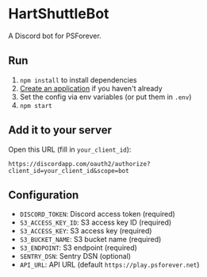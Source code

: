 # HartShuttleBot

A Discord bot for PSForever.

## Run

1. `npm install` to install dependencies
2. [Create an application](https://discord.com/developers/applications) if you haven't already
3. Set the config via env variables (or put them in `.env`)
4. `npm start`

## Add it to your server

Open this URL (fill in `your_client_id`):

```
https://discordapp.com/oauth2/authorize?client_id=your_client_id&scope=bot
```

## Configuration

- `DISCORD_TOKEN`: Discord access token (required)
- `S3_ACCESS_KEY_ID`: S3 access key ID (required)
- `S3_ACCESS_KEY`: S3 access key (required)
- `S3_BUCKET_NAME`: S3 bucket name (required)
- `S3_ENDPOINT`: S3 endpoint (required)
- `SENTRY_DSN`: Sentry DSN (optional)
- `API_URL`: API URL (default `https://play.psforever.net`)